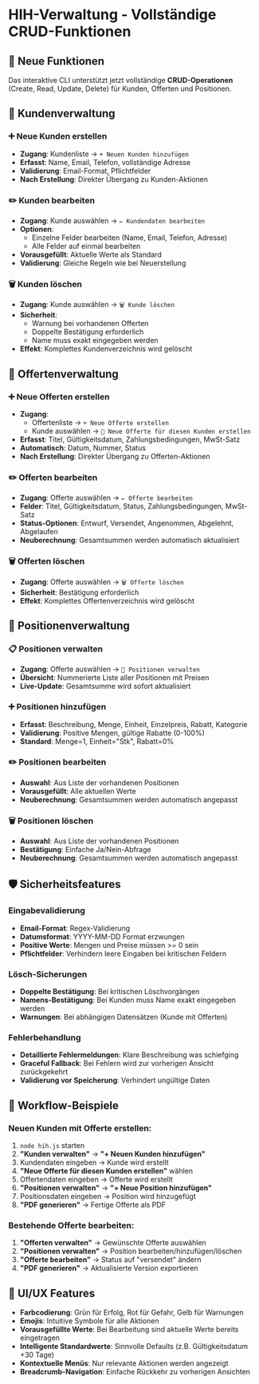 # HIH-Verwaltung - Vollständige CRUD-Funktionen

## 🎯 Neue Funktionen

Das interaktive CLI unterstützt jetzt vollständige **CRUD-Operationen** (Create, Read, Update, Delete) für Kunden, Offerten und Positionen.

## 👥 Kundenverwaltung

### ➕ Neue Kunden erstellen
- **Zugang**: Kundenliste → `+ Neuen Kunden hinzufügen`
- **Erfasst**: Name, Email, Telefon, vollständige Adresse
- **Validierung**: Email-Format, Pflichtfelder
- **Nach Erstellung**: Direkter Übergang zu Kunden-Aktionen

### ✏️ Kunden bearbeiten
- **Zugang**: Kunde auswählen → `✏️ Kundendaten bearbeiten`
- **Optionen**: 
  - Einzelne Felder bearbeiten (Name, Email, Telefon, Adresse)
  - Alle Felder auf einmal bearbeiten
- **Vorausgefüllt**: Aktuelle Werte als Standard
- **Validierung**: Gleiche Regeln wie bei Neuerstellung

### 🗑️ Kunden löschen
- **Zugang**: Kunde auswählen → `🗑️ Kunde löschen`
- **Sicherheit**: 
  - Warnung bei vorhandenen Offerten
  - Doppelte Bestätigung erforderlich
  - Name muss exakt eingegeben werden
- **Effekt**: Komplettes Kundenverzeichnis wird gelöscht

## 📄 Offertenverwaltung

### ➕ Neue Offerten erstellen
- **Zugang**: 
  - Offertenliste → `+ Neue Offerte erstellen`
  - Kunde auswählen → `📝 Neue Offerte für diesen Kunden erstellen`
- **Erfasst**: Titel, Gültigkeitsdatum, Zahlungsbedingungen, MwSt-Satz
- **Automatisch**: Datum, Nummer, Status
- **Nach Erstellung**: Direkter Übergang zu Offerten-Aktionen

### ✏️ Offerten bearbeiten
- **Zugang**: Offerte auswählen → `✏️ Offerte bearbeiten`
- **Felder**: Titel, Gültigkeitsdatum, Status, Zahlungsbedingungen, MwSt-Satz
- **Status-Optionen**: Entwurf, Versendet, Angenommen, Abgelehnt, Abgelaufen
- **Neuberechnung**: Gesamtsummen werden automatisch aktualisiert

### 🗑️ Offerten löschen
- **Zugang**: Offerte auswählen → `🗑️ Offerte löschen`
- **Sicherheit**: Bestätigung erforderlich
- **Effekt**: Komplettes Offertenverzeichnis wird gelöscht

## 📝 Positionenverwaltung

### 📋 Positionen verwalten
- **Zugang**: Offerte auswählen → `📝 Positionen verwalten`
- **Übersicht**: Nummerierte Liste aller Positionen mit Preisen
- **Live-Update**: Gesamtsumme wird sofort aktualisiert

### ➕ Positionen hinzufügen
- **Erfasst**: Beschreibung, Menge, Einheit, Einzelpreis, Rabatt, Kategorie
- **Validierung**: Positive Mengen, gültige Rabatte (0-100%)
- **Standard**: Menge=1, Einheit="Stk", Rabatt=0%

### ✏️ Positionen bearbeiten
- **Auswahl**: Aus Liste der vorhandenen Positionen
- **Vorausgefüllt**: Alle aktuellen Werte
- **Neuberechnung**: Gesamtsummen werden automatisch angepasst

### 🗑️ Positionen löschen
- **Auswahl**: Aus Liste der vorhandenen Positionen
- **Bestätigung**: Einfache Ja/Nein-Abfrage
- **Neuberechnung**: Gesamtsummen werden automatisch angepasst

## 🛡️ Sicherheitsfeatures

### Eingabevalidierung
- **Email-Format**: Regex-Validierung
- **Datumsformat**: YYYY-MM-DD Format erzwungen
- **Positive Werte**: Mengen und Preise müssen >= 0 sein
- **Pflichtfelder**: Verhindern leere Eingaben bei kritischen Feldern

### Lösch-Sicherungen
- **Doppelte Bestätigung**: Bei kritischen Löschvorgängen
- **Namens-Bestätigung**: Bei Kunden muss Name exakt eingegeben werden
- **Warnungen**: Bei abhängigen Datensätzen (Kunde mit Offerten)

### Fehlerbehandlung
- **Detaillierte Fehlermeldungen**: Klare Beschreibung was schiefging
- **Graceful Fallback**: Bei Fehlern wird zur vorherigen Ansicht zurückgekehrt
- **Validierung vor Speicherung**: Verhindert ungültige Daten

## 🚀 Workflow-Beispiele

### Neuen Kunden mit Offerte erstellen:
1. `node hih.js` starten
2. **"Kunden verwalten"** → **"+ Neuen Kunden hinzufügen"**
3. Kundendaten eingeben → Kunde wird erstellt
4. **"Neue Offerte für diesen Kunden erstellen"** wählen
5. Offertendaten eingeben → Offerte wird erstellt
6. **"Positionen verwalten"** → **"+ Neue Position hinzufügen"**
7. Positionsdaten eingeben → Position wird hinzugefügt
8. **"PDF generieren"** → Fertige Offerte als PDF

### Bestehende Offerte bearbeiten:
1. **"Offerten verwalten"** → Gewünschte Offerte auswählen
2. **"Positionen verwalten"** → Position bearbeiten/hinzufügen/löschen
3. **"Offerte bearbeiten"** → Status auf "versendet" ändern
4. **"PDF generieren"** → Aktualisierte Version exportieren

## 🎨 UI/UX Features

- **Farbcodierung**: Grün für Erfolg, Rot für Gefahr, Gelb für Warnungen
- **Emojis**: Intuitive Symbole für alle Aktionen
- **Vorausgefüllte Werte**: Bei Bearbeitung sind aktuelle Werte bereits eingetragen
- **Intelligente Standardwerte**: Sinnvolle Defaults (z.B. Gültigkeitsdatum +30 Tage)
- **Kontextuelle Menüs**: Nur relevante Aktionen werden angezeigt
- **Breadcrumb-Navigation**: Einfache Rückkehr zu vorherigen Ansichten